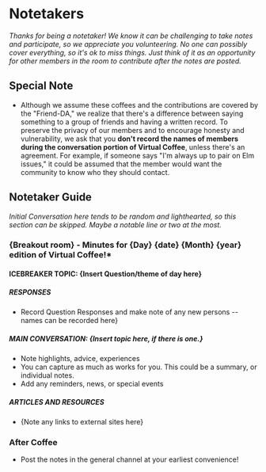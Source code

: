 # Notetakers

_Thanks for being a notetaker! We know it can be challenging to take notes and participate, so we appreciate you volunteering. No one can possibly cover everything, so it's ok to miss things. Just think of it as an opportunity for other members in the room to contribute after the notes are posted._

## Special Note

- Although we assume these coffees and the contributions are covered by the "Friend-DA," we realize that there's a difference between saying something to a group of friends and having a written record. To preserve the privacy of our members and to encourage honesty and vulnerability, we ask that you **don't record the names of members during the conversation portion of Virtual Coffee**, unless there's an agreement. For example, if someone says "I'm always up to pair on Elm issues," it could be assumed that the member would want the community to know who they should contact.

## Notetaker Guide

_Initial Conversation here tends to be random and lighthearted, so this section can be skipped. Maybe a notable line or two at the most._

### {Breakout room} - Minutes for {Day} {date} {Month} {year} edition of Virtual Coffee!\*

#### ICEBREAKER TOPIC: {Insert Question/theme of day here}

##### RESPONSES

- Record Question Responses and make note of any new persons -- names can be recorded here}

##### MAIN CONVERSATION: {Insert topic here, if there is one.}

- Note highlights, advice, experiences
- You can capture as much as works for you. This could be a summary, or individual notes.
- Add any reminders, news, or special events

##### ARTICLES AND RESOURCES

- {Note any links to external sites here}

### After Coffee

- Post the notes in the general channel at your earliest convenience!
